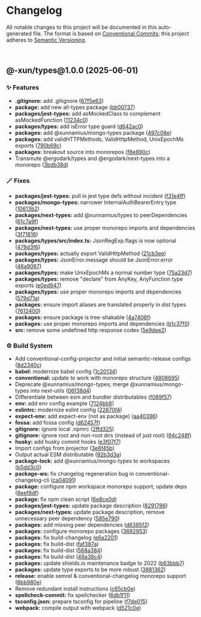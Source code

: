 # Changelog

All notable changes to this project will be documented in this auto-generated
file. The format is based on [Conventional Commits][1];
this project adheres to [Semantic Versioning][2].

<br />

## @-xun/types\@1.0.0 (2025-06-01)

### ✨ Features

- **.gitignore:** add .gitignore ([67f5e63][3])
- **package:** add new all-types package ([bb00737][4])
- **packages/jest-types:** add asMockedClass to complement asMockedFunction ([11234c0][5])
- **packages/types:** add isError type guard ([d642ac0][6])
- **packages:** add @xunnamius/mongo-types package ([497c08e][7])
- **packages:** add validHTTPMethods, ValidHttpMethod, UnixEpochMs exports ([790b69c][8])
- **packages:** breakout source into monorepos ([f8e890c][9])
- Transmute @ergodark/types and @ergodark/next-types into a monorepo ([3bdb38d][10])

### 🪄 Fixes

- **packages/jest-types:** pull in jest type defs without incident ([f31e4ff][11])
- **packages/mongo-types:** narrower InternalAuthBearerEntry type ([10613b2][12])
- **packages/next-types:** add @xunnamius/types to peerDependencies ([61c7a9f][13])
- **packages/next-types:** use proper monorepo imports and dependencies ([3f71616][14])
- **packages/types/src/index.ts:** JsonRegExp.flags is now optional ([479d3f6][15])
- **packages/types:** actually export ValidHttpMethod ([21cb3ee][16])
- **packages/types:** JsonError.message should be JsonError.error ([46a9067][17])
- **packages/types:** make UnixEpochMs a normal number type ([75a23d7][18])
- **packages/types:** remove "declare" from AnyKey, AnyFunction type exports ([e0ed947][19])
- **packages/types:** use proper monorepo imports and dependencies ([579d71a][20])
- **packages:** ensure import aliases are translated properly in dist types ([7612400][21])
- **packages:** ensure package is tree-shakable ([4a7406f][22])
- **packages:** use proper monorepo imports and dependencies ([b1c37f0][23])
- **src:** remove some undefined http response codes ([5e9dee2][24])

### ⚙️ Build System

- Add conventional-config-projector and initial semantic-release configs ([8d2340c][25])
- **babel:** modernize babel config ([1c20134][26])
- **conventional:** update to work with monorepo structure ([4808695][27])
- Deprecate @xunnamius/mongo-types; merge @xunnamius/mongo-types into next-utils ([06f38d4][28])
- Differentiate between esm and bundler distributables ([f089f57][29])
- **env:** add env config example ([7124bb8][30])
- **eslintrc:** modernize eslint config ([22870f4][31])
- **expect-env:** add expect-env (not as package) ([aa40396][32])
- **fossa:** add fossa config ([d62457f][33])
- **gitignore:** ignore local .npmrc ([2ffd325][34])
- **gitignore:** ignore root and non-root dirs (instead of just root) ([94c248f][35])
- **husky:** add husky commit hooks ([e3f07f7][36])
- Import configs from projector ([3e6f45b][37])
- Output actual ESM distributable ([92b3d3a][38])
- **package-lock:** add @xunnamius/mongo-types to workspaces ([b5dd3c0][39])
- **package-ws:** fix changelog regeneration bug in conventional-changelog-cli ([ca04091][40])
- **package:** configure npm workspace monorepo support; update deps ([8eef8df][41])
- **package:** fix npm clean script ([6e8ce0d][42])
- **packages/jest-types:** update package description ([8291786][43])
- **packages/next-types:** update package description, remove unnecessary peer dependency ([585e790][44])
- **packages:** add missing peer dependencies ([d6385f2][45])
- **packages:** configure monorepo packages ([3692953][46])
- **packages:** fix build-changelog ([e6a2201][47])
- **packages:** fix build-dist ([faf387a][48])
- **packages:** fix build-dist ([568a384][49])
- **packages:** fix build-dist ([49a38c4][50])
- **packages:** update shields.io maintenance badge to 2022 ([b63bbb7][51])
- **packages:** update type exports to be more robust ([3881362][52])
- **release:** enable semrel & conventional-changelog monorepo support ([6bb980e][53])
- Remove redundant install instructions ([c65cb0e][54])
- **spellcheck-commit:** fix spellchecker ([6db1f11][55])
- **tsconfig.json:** prepare tsconfig for pipeline ([f7de015][56])
- **webpack:** compile output with webpack ([d521c0e][57])

[1]: https://conventionalcommits.org
[2]: https://semver.org
[3]: https://github.com/Xunnamius/typescript-utils/commit/67f5e63863018babf847f4bbf21960b91eb1e7b8
[4]: https://github.com/Xunnamius/typescript-utils/commit/bb00737a6b11e041836bb85f30ceadd8196cc1b6
[5]: https://github.com/Xunnamius/typescript-utils/commit/11234c0202b421ce874fbe9b702c1930d1322981
[6]: https://github.com/Xunnamius/typescript-utils/commit/d642ac071a97ad68760c5d879a0d0f6f454e2ebd
[7]: https://github.com/Xunnamius/typescript-utils/commit/497c08e5f0786856e087ff157e3d730a8a703097
[8]: https://github.com/Xunnamius/typescript-utils/commit/790b69ca864bef505dba8acc940386be025bc37c
[9]: https://github.com/Xunnamius/typescript-utils/commit/f8e890cb7b60726f9fb416653cb81a43dfb98e54
[10]: https://github.com/Xunnamius/typescript-utils/commit/3bdb38d8bd7979b8b9dbb8f2639aa1349468d660
[11]: https://github.com/Xunnamius/typescript-utils/commit/f31e4ff5d728e0247e54068d548912aeabbcae6e
[12]: https://github.com/Xunnamius/typescript-utils/commit/10613b280f0fb9ddb1927869e16cea1051d4441e
[13]: https://github.com/Xunnamius/typescript-utils/commit/61c7a9fc8b32c08d1baafbd5b218782fcd180a86
[14]: https://github.com/Xunnamius/typescript-utils/commit/3f716164312c2b1819f2509c15b1894951c33c30
[15]: https://github.com/Xunnamius/typescript-utils/commit/479d3f6e974f5646505e0fa7c41ae99360873002
[16]: https://github.com/Xunnamius/typescript-utils/commit/21cb3ee1b4e405d7aab2ecb62cf29a4b07d6cdc7
[17]: https://github.com/Xunnamius/typescript-utils/commit/46a90672973325908a7c2fd51b0f60375ac2f646
[18]: https://github.com/Xunnamius/typescript-utils/commit/75a23d727dbc8f5ffac0b7706dbe97b511ab8a56
[19]: https://github.com/Xunnamius/typescript-utils/commit/e0ed9478c3e7e8b1aa21c9a6af7a637c3c3ac023
[20]: https://github.com/Xunnamius/typescript-utils/commit/579d71ab611e348ca8fd4682a00df4b7aeccee43
[21]: https://github.com/Xunnamius/typescript-utils/commit/76124005a0af5a2af18d462353485c2a7a8d5bfd
[22]: https://github.com/Xunnamius/typescript-utils/commit/4a7406fb409130a8d600e74ef587d3faf9026b87
[23]: https://github.com/Xunnamius/typescript-utils/commit/b1c37f0332c5408202d7642769f3a1aeedfa7192
[24]: https://github.com/Xunnamius/typescript-utils/commit/5e9dee267a428e6a14198d476dd47956f428e67b
[25]: https://github.com/Xunnamius/typescript-utils/commit/8d2340c4bc9af4282fe7e78679ad296bedd15f65
[26]: https://github.com/Xunnamius/typescript-utils/commit/1c201343df5d01a95cae187b0c3b496c7678adf3
[27]: https://github.com/Xunnamius/typescript-utils/commit/48086952bb3570b03812e3eb8f607a3ca27d4229
[28]: https://github.com/Xunnamius/typescript-utils/commit/06f38d4002388ada772858c29fc81616858c5ae8
[29]: https://github.com/Xunnamius/typescript-utils/commit/f089f575da900541e71db5c39ad5615e5ecf3639
[30]: https://github.com/Xunnamius/typescript-utils/commit/7124bb819c6f6aeac861ff88c054edd470f04c45
[31]: https://github.com/Xunnamius/typescript-utils/commit/22870f4c65ffd8eafeaacf201912951dc62abec0
[32]: https://github.com/Xunnamius/typescript-utils/commit/aa40396f4cda8ec6b983e2bf423fef95b0660cd5
[33]: https://github.com/Xunnamius/typescript-utils/commit/d62457f26654d6e275b3415675c535c4d014e13e
[34]: https://github.com/Xunnamius/typescript-utils/commit/2ffd325268043b775e67bb2e0a561c44d1e45e24
[35]: https://github.com/Xunnamius/typescript-utils/commit/94c248f245f753b98c44e5f72955735aa958b81c
[36]: https://github.com/Xunnamius/typescript-utils/commit/e3f07f73f7a39cc7d897a7507c793620afe6c006
[37]: https://github.com/Xunnamius/typescript-utils/commit/3e6f45b73b6af25af008c542bbb0bdc2a544d186
[38]: https://github.com/Xunnamius/typescript-utils/commit/92b3d3a3b2941443f169d47f4af5a52fea7f56e1
[39]: https://github.com/Xunnamius/typescript-utils/commit/b5dd3c0ddfd356d2ecfbe8b94439088745e6d950
[40]: https://github.com/Xunnamius/typescript-utils/commit/ca040911eef4fca128c377b479298a5414984035
[41]: https://github.com/Xunnamius/typescript-utils/commit/8eef8df98bb7539d105b91b6d254b78f56ca6f86
[42]: https://github.com/Xunnamius/typescript-utils/commit/6e8ce0d0a945a5ff4c65c9400df387b51197af11
[43]: https://github.com/Xunnamius/typescript-utils/commit/82917867b9acd6582ce8611b0280e938d9fecb1a
[44]: https://github.com/Xunnamius/typescript-utils/commit/585e790aea81d3f32d04b81f62c444ae3fb9a050
[45]: https://github.com/Xunnamius/typescript-utils/commit/d6385f2f5314e985fcc406c0a2543128f249d885
[46]: https://github.com/Xunnamius/typescript-utils/commit/3692953ca8156babf7b1e7584e042bc09820bce6
[47]: https://github.com/Xunnamius/typescript-utils/commit/e6a2201cea079bf34e9c2ef8d7fed216ea7911ca
[48]: https://github.com/Xunnamius/typescript-utils/commit/faf387a2da48fb51e02cd76017aa745198000efd
[49]: https://github.com/Xunnamius/typescript-utils/commit/568a38492bace0662e89082bc32bfd4ebbc1d528
[50]: https://github.com/Xunnamius/typescript-utils/commit/49a38c4d83646afc588b29f6d2b8aeb12e679568
[51]: https://github.com/Xunnamius/typescript-utils/commit/b63bbb7cabe47e9eeb3ab72cd536fabcac6cbc07
[52]: https://github.com/Xunnamius/typescript-utils/commit/38813620d45258fcbc9e774031bfe9ed0510eef8
[53]: https://github.com/Xunnamius/typescript-utils/commit/6bb980e31f1a73ff3261e67c4337c5ca9572cb85
[54]: https://github.com/Xunnamius/typescript-utils/commit/c65cb0e7604b52f7484ed3399a37dbac3a9b2e8f
[55]: https://github.com/Xunnamius/typescript-utils/commit/6db1f11391d869949f480d367d3312eddc3c5eb7
[56]: https://github.com/Xunnamius/typescript-utils/commit/f7de015b99cd4c0156f3187e53b9eb06a5985721
[57]: https://github.com/Xunnamius/typescript-utils/commit/d521c0ee45d86580f95528f987c8e92077b64e8f
